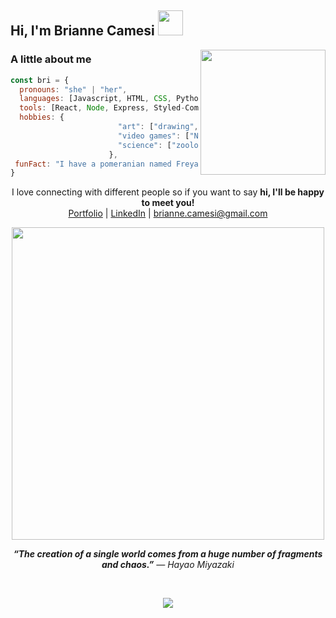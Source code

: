 <h2> Hi, I'm Brianne Camesi <img src="https://media2.giphy.com/media/jOgrMfJBRG6vvQdBNr/giphy.gif" width="40"></h2>
<img align='right' src="https://media0.giphy.com/media/13nsB5xdeepzdS/giphy.gif" width="200">

### A little about me

```javascript
const bri = {
  pronouns: "she" | "her",
  languages: [Javascript, HTML, CSS, Python, SQL],
  tools: [React, Node, Express, Styled-Components, MongoDB, Mongoose, Django, Vue],
  hobbies: {
                        "art": ["drawing", "painting", "digital", "design"],
                        "video games": ["Nintendo", "PC", "MMORPG's"],
                        "science": ["zoology", "ecology", "biology", "botany", "entomology"]
                      },
 funFact: "I have a pomeranian named Freya"
}
```
<p align="center">I love connecting with different people</b> so if you want to say <b>hi, I'll be happy to meet you!</b><br>
<a href="https://briannecamesidev.netlify.app/" target="_blank">Portfolio</a> | 
<a href="https://www.linkedin.com/in/briannecamesi/" target="_blank">LinkedIn</a> | <a href="mailto:brianne.camesi@gmail.com">brianne.camesi@gmail.com</a></p>
<p align="center"><img src="https://media1.giphy.com/media/3TZgJXiwbdbLG/giphy.gif" width="500"></p>

<p align="center"><b><i>“The creation of a single world comes from a huge number of fragments and chaos.”</i></b>
<i>― Hayao Miyazaki</i></p>
<br>
<p align="center"><img src="https://github-readme-stats.vercel.app/api?username=freckledspider&show_icons=true&theme=panda" /></p>
